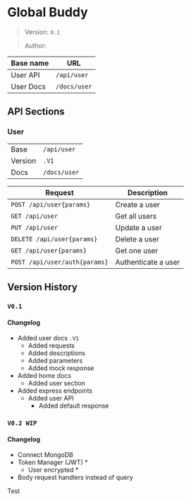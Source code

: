 # Global Buddy

> Version: `0.1`

> Author:

| Base name | URL          |
| --------- | ------------ |
| User API  | `/api/user`  |
| User Docs | `/docs/user` |

## API Sections

### User

|         |              |
| ------- | ------------ |
| Base    | `/api/user`  |
| Version | `.V1`        |
| Docs    | `/docs/user` |

| Request                       | Description         |
| ----------------------------- | ------------------- |
| `POST /api/user{params}`      | Create a user       |
| `GET /api/user`               | Get all users       |
| `PUT /api/user`               | Update a user       |
| `DELETE /api/user{params}`    | Delete a user       |
| `GET /api/user{params}`       | Get one user        |
| `POST /api/user/auth{params}` | Authenticate a user |

## Version History

### `V0.1`

#### Changelog

- Added user docs `.V1`
  - Added requests
  - Added descriptions
  - Added parameters
  - Added mock response
- Added home docs
  - Added user section
- Added express endpoints
  - Added user API
    - Added default response

### `V0.2 WIP`

#### Changelog

- Connect MongoDB
- Token Manager (JWT) \*
  - User encrypted \*
- Body request handlers instead of query

Test
